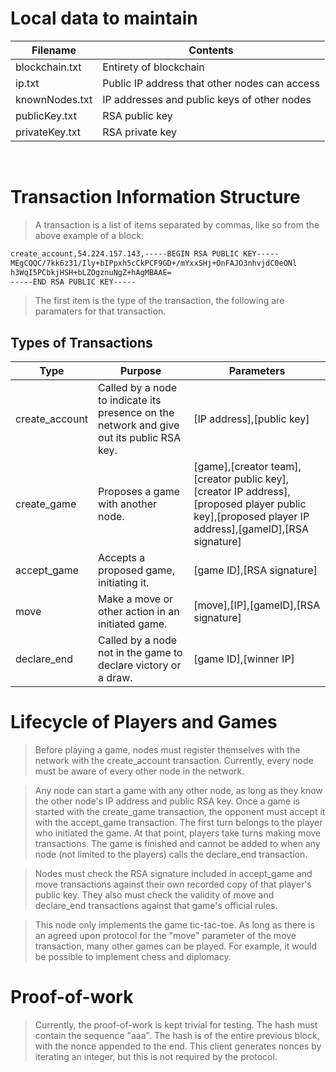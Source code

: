 # Local data to maintain

<table>
   <thead>
      <tr>
         <th>Filename</th>
         <th>Contents</th>
      </tr>
   </thead>
   <tbody>
      <tr>
         <td>blockchain.txt</td>
         <td>Entirety of blockchain</td>
      </tr>
      <tr>
         <td>ip.txt</td>
         <td>Public IP address that other nodes can access</td>
      </tr>
      <tr>
         <td>knownNodes.txt</td>
         <td>IP addresses and public keys of other nodes</td>
      </tr>
      <tr>
         <td>publicKey.txt</td>
         <td>RSA public key</td>
      </tr>
      <tr>
         <td>privateKey.txt</td>
         <td>RSA private key</td>
      </tr>
   </tbody>
</table>

&nbsp;

# Transaction Information Structure
> A transaction is a list of items separated by commas, like so from the above example of a block:
```sh
create_account,54.224.157.143,-----BEGIN RSA PUBLIC KEY-----
MEgCQQC/7kk6z31/Ily+bIPpxh5cCkPCF9GD+/mYxxSHj+OnFAJO3nhvjdC0eONl
h3WqI5PCbkjHSH+bLZOgznuNgZ+hAgMBAAE=
-----END RSA PUBLIC KEY-----
```

> The first item is the type of the transaction, the following are paramaters for that transaction.

## Types of Transactions
<table>
   <thead>
      <tr>
         <th>Type</th>
         <th>Purpose</th>
         <th>Parameters</th>
      </tr>
   </thead>
   <tbody>
      <tr>
         <td>create_account</td>
         <td>Called by a node to indicate its presence on the network and give out its public RSA key.</td>
         <td>[IP address],[public key]</td>
      </tr>
      <tr>
         <td>create_game</td>
         <td>Proposes a game with another node.</td>
         <td>[game],[creator team],[creator public key],[creator IP address],[proposed player public key],[proposed player IP address],[gameID],[RSA signature]</td>
      </tr>
      <tr>
         <td>accept_game</td>
         <td>Accepts a proposed game, initiating it.</td>
         <td>[game ID],[RSA signature]</td>
      </tr>
      <tr>
         <td>move</td>
         <td>Make a move or other action in an initiated game.</td>
         <td>[move],[IP],[gameID],[RSA signature]</td>
      </tr>
      <tr>
         <td>declare_end</td>
         <td>Called by a node not in the game to declare victory or a draw.</td>
         <td>[game ID],[winner IP]</td>
      </tr>
   </tbody>
</table>

# Lifecycle of Players and Games
> Before playing a game, nodes must register themselves with the network with the create_account transaction. Currently, every node must be aware of every other node in the network.

> Any node can start a game with any other node, as long as they know the other node's IP address and public RSA key. Once a game is started with the create_game transaction, the opponent must accept it with the accept_game transaction. The first turn belongs to the player who initiated the game. At that point, players take turns making move transactions. The game is finished and cannot be added to when any node (not limited to the players) calls the declare_end transaction.

> Nodes must check the RSA signature included in accept_game and move transactions against their own recorded copy of that player's public key. They also must check the validity of move and declare_end transactions against that game's official rules.

> This node only implements the game tic-tac-toe. As long as there is an agreed upon protocol for the "move" parameter of the move transaction, many other games can be played. For example, it would be possible to implement chess and diplomacy. 


# Proof-of-work
> Currently, the proof-of-work is kept trivial for testing. The hash must contain the sequence "aaa". The hash is of the entire previous block, with the nonce appended to the end. This client generates nonces by iterating an integer, but this is not required by the protocol.